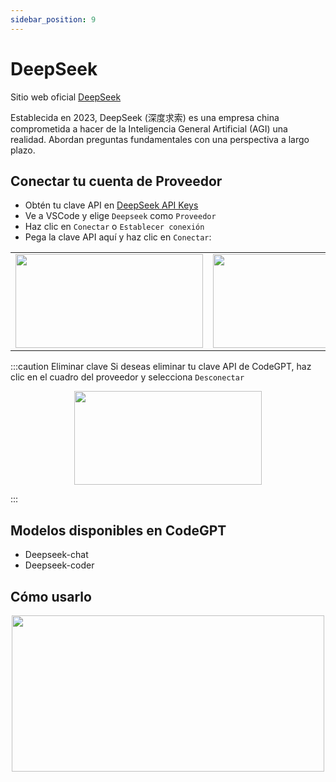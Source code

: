 ```yaml
---
sidebar_position: 9
---
```


# DeepSeek

Sitio web oficial [DeepSeek](https://www.deepseek.com/)

Establecida en 2023, DeepSeek (深度求索) es una empresa china comprometida a hacer de la Inteligencia General Artificial (AGI) una realidad. Abordan preguntas fundamentales con una perspectiva a largo plazo.

## Conectar tu cuenta de Proveedor

- Obtén tu clave API en [DeepSeek API Keys](https://platform.deepseek.com/api_keys)
- Ve a VSCode y elige `Deepseek` como `Proveedor`
- Haz clic en `Conectar` o `Establecer conexión`
- Pega la clave API aquí y haz clic en `Conectar`:

<table>
  <tr>
    <td align="center">
      <img width="300" height="150" src="https://github.com/user-attachments/assets/ded7886e-48eb-4edd-8ab8-2ca79a09270a" />
    </td>
    <td align="center">
      <img width="300" height="150" src="https://github.com/user-attachments/assets/ded7886e-48eb-4edd-8ab8-2ca79a09270a" />
    </td>
  </tr>
</table>

:::caution Eliminar clave
Si deseas eliminar tu clave API de CodeGPT, haz clic en el cuadro del proveedor y selecciona `Desconectar`

<p align="center">
      <img width="300" height="150" src="https://github.com/user-attachments/assets/748aadae-704a-4c34-be8c-570b3facd831" />
</p>

:::

## Modelos disponibles en CodeGPT

- Deepseek-chat
- Deepseek-coder

## Cómo usarlo

<p align="center">
      <img width="500" height="250" src="https://github.com/davila7/code-gpt-docs/assets/37567214/6fb41a1e-71cf-4518-a073-47317168d8dd" />
</p>

